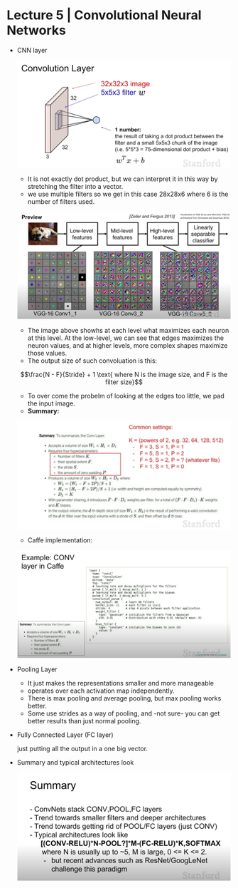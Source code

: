 # Lecture 5 | Convolutional Neural Networks

- CNN layer

    ![Lecture%205%20Convolutional%20Neural%20Networks%204ae83299a0254b679634ee5c2b29ceb6/Untitled.png](Lecture%205%20Convolutional%20Neural%20Networks%204ae83299a0254b679634ee5c2b29ceb6/Untitled.png)

    - It is not exactly dot product, but we can interpret it in this way by stretching the filter into a vector.
    - we use multiple filters so we get in this case 28x28x6 where 6 is the number of filters used.

    ![Lecture%205%20Convolutional%20Neural%20Networks%204ae83299a0254b679634ee5c2b29ceb6/Untitled%201.png](Lecture%205%20Convolutional%20Neural%20Networks%204ae83299a0254b679634ee5c2b29ceb6/Untitled%201.png)

    - The image above showhs at each level what maximizes each neuron at this level. At the low-level, we can see that  edges maximizes the neuron values, and at higher levels, more complex shapes maximize those values.
    - The output size of such convoluation is this:

    $$\frac{N - F}{Stride} + 1 \text{      where N is the image size, and F is the filter size}$$

    - To over come the probelm of looking at the edges too little, we pad the input image.
    - **Summary:**

    ![Lecture%205%20Convolutional%20Neural%20Networks%204ae83299a0254b679634ee5c2b29ceb6/Untitled%202.png](Lecture%205%20Convolutional%20Neural%20Networks%204ae83299a0254b679634ee5c2b29ceb6/Untitled%202.png)

    - Caffe implementation:

    ![Lecture%205%20Convolutional%20Neural%20Networks%204ae83299a0254b679634ee5c2b29ceb6/Untitled%203.png](Lecture%205%20Convolutional%20Neural%20Networks%204ae83299a0254b679634ee5c2b29ceb6/Untitled%203.png)

- Pooling Layer
    - It just makes the representations smaller and more manageable
    - operates over each activation map independently.
    - There is max pooling and average pooling, but max pooling works better.
    - Some use strides as a way of pooling, and -not sure- you can get better results than just normal pooling.
- Fully Connected Layer (FC layer)

    just putting all the output in a one big vector.

- Summary and typical architectures look

    ![Lecture%205%20Convolutional%20Neural%20Networks%204ae83299a0254b679634ee5c2b29ceb6/Untitled%204.png](Lecture%205%20Convolutional%20Neural%20Networks%204ae83299a0254b679634ee5c2b29ceb6/Untitled%204.png)